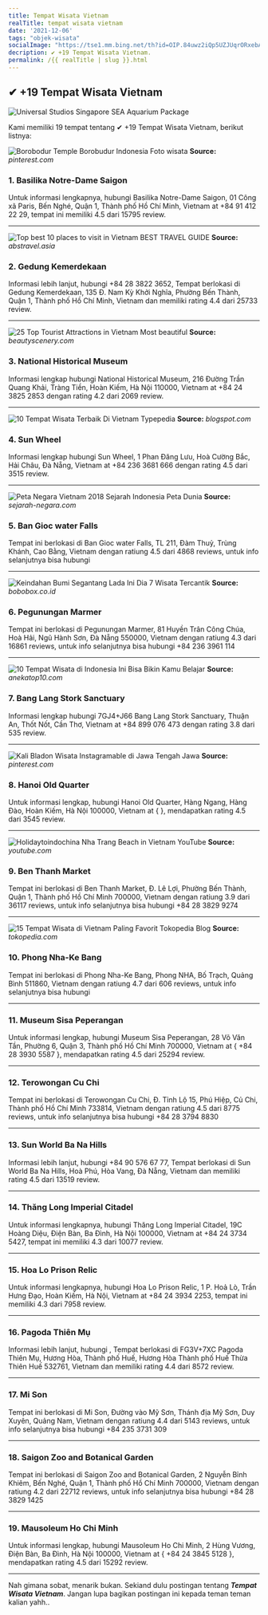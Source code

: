 ```yaml
---
title: Tempat Wisata Vietnam
realTitle: tempat wisata vietnam
date: '2021-12-06'
tags: "objek-wisata"
socialImage: "https://tse1.mm.bing.net/th?id=OIP.84uwz2iQp5UZJUqrORxebAHaE6&amp;pid=15.1"
decription: ✔ +19 Tempat Wisata Vietnam.
permalink: /{{ realTitle | slug }}.html
---
```


## ✔ +19 Tempat Wisata Vietnam

![Universal Studios Singapore  SEA Aquarium Package](https://www.lokopoko.travel/wp-content/uploads/2015/09/universal-studios_wonderwardrobes.jpg)



Kami memiliki 19 tempat tentang ✔ +19 Tempat Wisata Vietnam, berikut listnya:



![ Borobodur Temple   Borobudur Indonesia Foto wisata](https://tse3.mm.bing.net/th?id=OIP.Y0oNHpk-M4groWra6hpLgwHaLG&amp;pid=15.1)
**Source:** _pinterest.com_


### 1. Basilika Notre-Dame Saigon



Untuk informasi lengkapnya, hubungi Basilika Notre-Dame Saigon, 01 Công xã Paris, Bến Nghé, Quận 1, Thành phố Hồ Chí Minh, Vietnam at +84 91 412 22 29, tempat ini memiliki 4.5 dari 15795 review.

---


![Top best 10 places to visit in Vietnam  BEST TRAVEL GUIDE ](https://tse2.mm.bing.net/th?id=OIP.lTNBl3poN8I4Dg4d25v6OAHaHa&amp;pid=15.1)
**Source:** _abstravel.asia_


### 2. Gedung Kemerdekaan



Informasi lebih lanjut, hubungi +84 28 3822 3652, Tempat berlokasi di Gedung Kemerdekaan, 135 Đ. Nam Kỳ Khởi Nghĩa, Phường Bến Thành, Quận 1, Thành phố Hồ Chí Minh, Vietnam dan memiliki rating 4.4 dari 25733 review.

---


![25 Top Tourist Attractions in Vietnam  Most beautiful ](https://tse3.mm.bing.net/th?id=OIP.tY35cxB20rxVidO4k6a2swHaE6&amp;pid=15.1)
**Source:** _beautyscenery.com_


### 3. National Historical Museum



Informasi lengkap hubungi National Historical Museum, 216 Đường Trần Quang Khải, Tràng Tiền, Hoàn Kiếm, Hà Nội 110000, Vietnam at +84 24 3825 2853 dengan rating 4.2 dari 2069 review.

---


![10 Tempat Wisata Terbaik Di Vietnam  Typepedia](https://tse4.mm.bing.net/th?id=OIP.ep870X6kyea6zSuxa7_bqgFZC0&amp;pid=15.1)
**Source:** _blogspot.com_


### 4. Sun Wheel



Informasi lengkap hubungi Sun Wheel, 1 Phan Đăng Lưu, Hoà Cường Bắc, Hải Châu, Đà Nẵng, Vietnam at +84 236 3681 666 dengan rating 4.5 dari 3515 review.

---


![ Peta Negara Vietnam 2018  Sejarah Indonesia Peta Dunia ](https://tse1.mm.bing.net/th?id=OIP.WnCayZt39-cqNFbJSkzttwHaJx&amp;pid=15.1)
**Source:** _sejarah-negara.com_


### 5. Ban Gioc water Falls



Tempat ini berlokasi di Ban Gioc water Falls, TL 211, Đàm Thuỷ, Trùng Khánh, Cao Bằng, Vietnam dengan ratiung 4.5 dari 4868 reviews, untuk info selanjutnya bisa hubungi 

---


![Keindahan Bumi Segantang Lada Ini Dia 7 Wisata Tercantik ](https://tse1.mm.bing.net/th?id=OIP.nQEc0UWuj7IFlT7zCDNd_QHaEP&amp;pid=15.1)
**Source:** _bobobox.co.id_


### 6. Pegunungan Marmer



Tempat ini berlokasi di Pegunungan Marmer, 81 Huyền Trân Công Chúa, Hoà Hải, Ngũ Hành Sơn, Đà Nẵng 550000, Vietnam dengan ratiung 4.3 dari 16861 reviews, untuk info selanjutnya bisa hubungi +84 236 3961 114

---


![10 Tempat Wisata di Indonesia Ini Bisa Bikin Kamu Belajar ](https://tse2.mm.bing.net/th?id=OIP.GWPqPVKtqz8_tZi5ntkE6QHaDc&amp;pid=15.1)
**Source:** _anekatop10.com_


### 7. Bang Lang Stork Sanctuary



Informasi lengkap hubungi 7GJ4+J66 Bang Lang Stork Sanctuary, Thuận An, Thốt Nốt, Cần Thơ, Vietnam at +84 899 076 473 dengan rating 3.8 dari 535 review.

---


![Kali Bladon Wisata Instagramable di Jawa Tengah  Jawa ](https://tse2.mm.bing.net/th?id=OIP.ozkGCpxFQb-y0mj_j6BMCQHaFj&amp;pid=15.1)
**Source:** _pinterest.com_


### 8. Hanoi Old Quarter



Untuk informasi lengkap, hubungi Hanoi Old Quarter, Hàng Ngang, Hàng Đào, Hoàn Kiếm, Hà Nội 100000, Vietnam at {  }, mendapatkan rating 4.5 dari 3545 review.

---


![Holidaytoindochina Nha Trang Beach in Vietnam  YouTube](https://tse1.mm.bing.net/th?id=OIP.cbbXK6FUTTYb2ofKym2ZRQHaEK&amp;pid=15.1)
**Source:** _youtube.com_


### 9. Ben Thanh Market



Tempat ini berlokasi di Ben Thanh Market, Đ. Lê Lợi, Phường Bến Thành, Quận 1, Thành phố Hồ Chí Minh 700000, Vietnam dengan ratiung 3.9 dari 36117 reviews, untuk info selanjutnya bisa hubungi +84 28 3829 9274

---


![15 Tempat Wisata di Vietnam Paling Favorit  Tokopedia Blog](https://tse1.mm.bing.net/th?id=OIP.APLbxwHMMqE8paOefWmldAHaFj&amp;pid=15.1)
**Source:** _tokopedia.com_


### 10. Phong Nha-Ke Bang



Tempat ini berlokasi di Phong Nha-Ke Bang, Phong NHA, Bố Trạch, Quảng Bình 511860, Vietnam dengan ratiung 4.7 dari 606 reviews, untuk info selanjutnya bisa hubungi 

---


### 11. Museum Sisa Peperangan



Untuk informasi lengkap, hubungi Museum Sisa Peperangan, 28 Võ Văn Tần, Phường 6, Quận 3, Thành phố Hồ Chí Minh 700000, Vietnam at { +84 28 3930 5587 }, mendapatkan rating 4.5 dari 25294 review.

---


### 12. Terowongan Cu Chi



Tempat ini berlokasi di Terowongan Cu Chi, Đ. Tỉnh Lộ 15, Phú Hiệp, Củ Chi, Thành phố Hồ Chí Minh 733814, Vietnam dengan ratiung 4.5 dari 8775 reviews, untuk info selanjutnya bisa hubungi +84 28 3794 8830

---


### 13. Sun World Ba Na Hills



Informasi lebih lanjut, hubungi +84 90 576 67 77, Tempat berlokasi di Sun World Ba Na Hills, Hoà Phú, Hòa Vang, Đà Nẵng, Vietnam dan memiliki rating 4.5 dari 13519 review.

---


### 14. Thăng Long Imperial Citadel



Untuk informasi lengkapnya, hubungi Thăng Long Imperial Citadel, 19C Hoàng Diệu, Điện Bàn, Ba Đình, Hà Nội 100000, Vietnam at +84 24 3734 5427, tempat ini memiliki 4.3 dari 10077 review.

---


### 15. Hoa Lo Prison Relic



Untuk informasi lengkapnya, hubungi Hoa Lo Prison Relic, 1 P. Hoả Lò, Trần Hưng Đạo, Hoàn Kiếm, Hà Nội, Vietnam at +84 24 3934 2253, tempat ini memiliki 4.3 dari 7958 review.

---


### 16. Pagoda Thiên Mụ



Informasi lebih lanjut, hubungi , Tempat berlokasi di FG3V+7XC Pagoda Thiên Mụ, Hương Hòa, Thành phố Huế, Hương Hòa Thành phố Huế Thừa Thiên Huế 532761, Vietnam dan memiliki rating 4.4 dari 8572 review.

---


### 17. Mi Son



Tempat ini berlokasi di Mi Son, Đường vào Mỹ Sơn, Thánh địa Mỹ Sơn, Duy Xuyên, Quảng Nam, Vietnam dengan ratiung 4.4 dari 5143 reviews, untuk info selanjutnya bisa hubungi +84 235 3731 309

---


### 18. Saigon Zoo and Botanical Garden



Tempat ini berlokasi di Saigon Zoo and Botanical Garden, 2 Nguyễn Bỉnh Khiêm, Bến Nghé, Quận 1, Thành phố Hồ Chí Minh 700000, Vietnam dengan ratiung 4.2 dari 22712 reviews, untuk info selanjutnya bisa hubungi +84 28 3829 1425

---


### 19. Mausoleum Ho Chi Minh



Untuk informasi lengkap, hubungi Mausoleum Ho Chi Minh, 2 Hùng Vương, Điện Bàn, Ba Đình, Hà Nội 100000, Vietnam at { +84 24 3845 5128 }, mendapatkan rating 4.5 dari 15292 review.

---









Nah gimana sobat, menarik bukan. Sekiand dulu postingan tentang ***Tempat Wisata Vietnam***. Jangan lupa bagikan postingan ini kepada teman teman kalian yahh..
